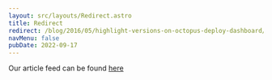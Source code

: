 ```yaml
---
layout: src/layouts/Redirect.astro
title: Redirect
redirect: /blog/2016/05/highlight-versions-on-octopus-deploy-dashboard/
navMenu: false
pubDate: 2022-09-17
---
```

<div>
Our article feed can be found <a href="/blog/2016/05/highlight-versions-on-octopus-deploy-dashboard/">here</a>
</div>
